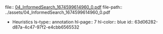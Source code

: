 file:: [04_InformedSearch_1674599614960_0.pdf](../assets/04_InformedSearch_1674599614960_0.pdf)
file-path:: ../assets/04_InformedSearch_1674599614960_0.pdf

- Heuristics
  ls-type:: annotation
  hl-page:: 7
  hl-color:: blue
  id:: 63d06282-d87a-4c47-97f2-e4cbb6565532